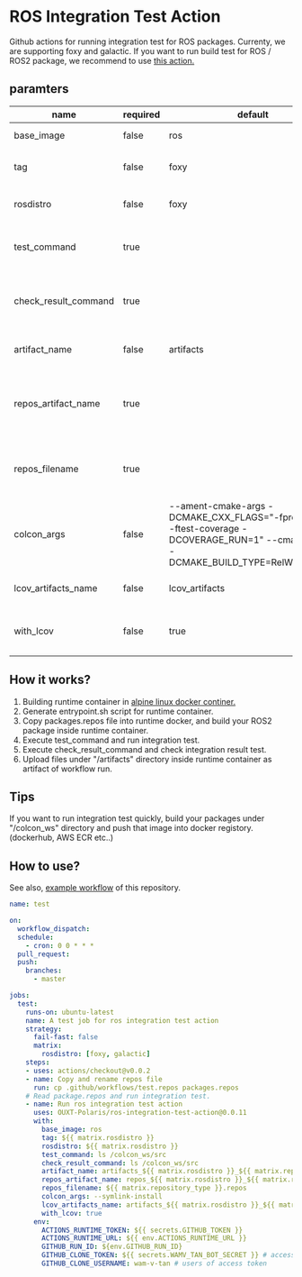 # ROS Integration Test Action

Github actions for running integration test for ROS packages.
Currenty, we are supporting foxy and galactic.
If you want to run build test for ROS / ROS2 package, we recommend to use [this action.](https://github.com/ros-tooling/action-ros-ci)

## paramters

|         name         | required |                                                                default                                                                |                        description                         |
| -------------------- | -------- | ------------------------------------------------------------------------------------------------------------------------------------- | ---------------------------------------------------------- |
| base_image           | false    | ros                                                                                                                                   | name of base image                                         |
| tag                  | false    | foxy                                                                                                                                  | name of docker image tag                                   |
| rosdistro            | false    | foxy                                                                                                                                  | name of ros distribution                                   |
| test_command         | true     |                                                                                                                                       | shell command for runnig test case                         |
| check_result_command | true     |                                                                                                                                       | shell command for checkin test case results                |
| artifact_name        | false    | artifacts                                                                                                                             | name of output artifact                                    |
| repos_artifact_name  | true     |                                                                                                                                       | artifact name of repos file you want to use in this action |
| repos_filename       | true     |                                                                                                                                       | name of repos file you want to use in this action          |
| colcon_args          | false    | --ament-cmake-args -DCMAKE_CXX_FLAGS="-fprofile-arcs -ftest-coverage -DCOVERAGE_RUN=1" --cmake-args -DCMAKE_BUILD_TYPE=RelWithDebInfo | argument for colcon build                                  |
| lcov_artifacts_name  | false    | lcov_artifacts                                                                                                                        | name of lcov result artifact                               |
| with_lcov            | false    | true                                                                                                                                  | if true, collect metrics with lcov                         |

## How it works?
1. Building runtime container in [alpine linux docker continer.](https://github.com/OUXT-Polaris/ros-integration-test-action/blob/master/Dockerfile)
2. Generate entrypoint.sh script for runtime container.
3. Copy packages.repos file into runtime docker, and build your ROS2 package inside runtime container.
4. Execute test_command and run integration test.
5. Execute check_result_command and check integration result test.
6. Upload files under "/artifacts" directory inside runtime container as artifact of workflow run.

## Tips
If you want to run integration test quickly, build your packages under "/colcon_ws" directory and push that image into docker registory. (dockerhub, AWS ECR etc..)

## How to use?

See also, [example workflow](https://github.com/OUXT-Polaris/ros-integration-test-action/blob/master/.github/workflows/test.yaml) of this repository.

```yaml
name: test

on:
  workflow_dispatch:
  schedule:
    - cron: 0 0 * * *
  pull_request:
  push:
    branches:
      - master

jobs:
  test:
    runs-on: ubuntu-latest
    name: A test job for ros integration test action
    strategy:
      fail-fast: false
      matrix:
        rosdistro: [foxy, galactic]
    steps:
    - uses: actions/checkout@v0.0.2
    - name: Copy and rename repos file
      run: cp .github/workflows/test.repos packages.repos
    # Read package.repos and run integration test.
    - name: Run ros integration test action
      uses: OUXT-Polaris/ros-integration-test-action@0.0.11
      with:
        base_image: ros
        tag: ${{ matrix.rosdistro }}
        rosdistro: ${{ matrix.rosdistro }}
        test_command: ls /colcon_ws/src
        check_result_command: ls /colcon_ws/src
        artifact_name: artifacts_${{ matrix.rosdistro }}_${{ matrix.repository_type }}
        repos_artifact_name: repos_${{ matrix.rosdistro }}_${{ matrix.repository_type }}
        repos_filename: ${{ matrix.repository_type }}.repos
        colcon_args: --symlink-install
        lcov_artifacts_name: artifacts_${{ matrix.rosdistro }}_${{ matrix.repository_type }}_lcov
        with_lcov: true
      env:
        ACTIONS_RUNTIME_TOKEN: ${{ secrets.GITHUB_TOKEN }} 
        ACTIONS_RUNTIME_URL: ${{ env.ACTIONS_RUNTIME_URL }}
        GITHUB_RUN_ID: ${env.GITHUB_RUN_ID}
        GITHUB_CLONE_TOKEN: ${{ secrets.WAMV_TAN_BOT_SECRET }} # access token for cloning your package in private repository.
        GITHUB_CLONE_USERNAME: wam-v-tan # users of access token
```